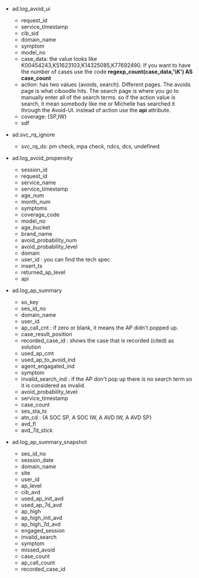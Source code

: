 * ad.log_avoid_ui
  + request_id
  + service_timestamp
  + cib_sid
  + domain_name
  + symptom
  + model_no
  + case_data: the value looks like 	K00454243,K51623103,K14325085,K77692490. If you want to have the number of cases use the code **regexp_count(case_data,'\K') AS case_count**
  + action: has two values {avoids, search}. Different pages. The avoids page is what ciboodle hits.  The search page is where you go to manually enter all of the search terms. so if the action value is search, it mean somebody like me or Michelle has searched it through the Avoid-UI. instead of action use the **api** attribute.
  + coverage: {SP,IW}
  + sdf
  
* ad.svc_rq_ignore
  + svc_rq_ds: pm check, mpa check, ndcs, dcs, undefined

* ad.log_avoid_propensity
  + session_id
  + request_id
  + service_name
  + service_timestamp
  + age_num
  + month_num
  + symptoms
  + coverage_code
  + model_no
  + age_bucket
  + brand_name
  + avoid_probability_num
  + avoid_probability_level
  + domain
  + user_id : you can find the tech spec
  + insert_ts
  + returned_ap_level
  + api
  
* ad.log_ap_summary
  + so_key
  + ses_id_no
  + domain_name
  + user_id
  + ap_call_cnt : if zero or blank, it means the AP didn't popped up.
  + case_result_position
  + recorded_case_id : shows the case that is recorded (cited) as solution
  + used_ap_cmt
  + used_ap_to_avoid_ind
  + agent_engagated_ind
  + symptom
  + invalid_search_ind : if the AP don't pop up there is no search term so it is considered as invalid.
  + avoid_probability_level
  + service_timestamp
  + case_count
  + ses_sta_ts
  + atn_cd : {A SOC SP, A SOC IW, A AVD IW, A AVD SP}
  + avd_fl
  + avd_7d_stick

* ad.log_ap_summary_snapshot
  + ses_id_no
  + session_date
  + domain_name
  + site
  + user_id
  + ap_level
  + cib_avd
  + used_ap_init_avd
  + used_ap_7d_avd
  + ap_high
  + ap_high_init_avd
  + ap_high_7d_avd
  + engaged_session
  + invalid_search
  + symptom
  + missed_avoid
  + case_count
  + ap_call_count
  + recorded_case_id

